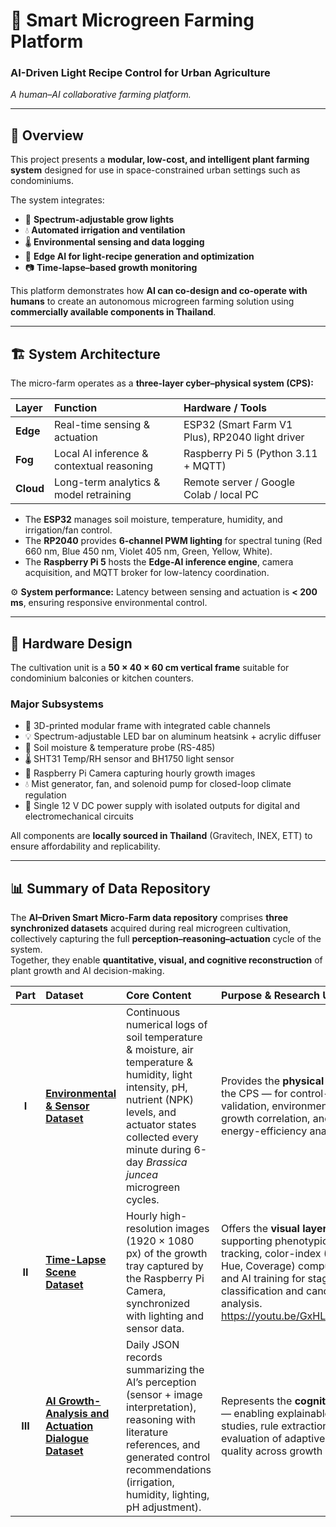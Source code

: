# 🌱 Smart Microgreen Farming Platform  
### AI-Driven Light Recipe Control for Urban Agriculture  
*A human–AI collaborative farming platform.*

---

## 📌 Overview

This project presents a **modular, low-cost, and intelligent plant farming system** designed for use in space-constrained urban settings such as condominiums.  

The system integrates:
- 🌈 **Spectrum-adjustable grow lights**  
- 💧 **Automated irrigation and ventilation**  
- 🌡 **Environmental sensing and data logging**  
- 🧠 **Edge AI for light-recipe generation and optimization**  
- 📷 **Time-lapse–based growth monitoring**

This platform demonstrates how **AI can co-design and co-operate with humans** to create an autonomous microgreen farming solution using **commercially available components in Thailand**.

---

## 🏗 System Architecture

The micro-farm operates as a **three-layer cyber–physical system (CPS):**

| **Layer** | **Function** | **Hardware / Tools** |
|:-----------|:-------------|:---------------------|
| **Edge** | Real-time sensing & actuation | ESP32 (Smart Farm V1 Plus), RP2040 light driver |
| **Fog** | Local AI inference & contextual reasoning | Raspberry Pi 5 (Python 3.11 + MQTT) |
| **Cloud** | Long-term analytics & model retraining | Remote server / Google Colab / local PC |

- The **ESP32** manages soil moisture, temperature, humidity, and irrigation/fan control.  
- The **RP2040** provides **6-channel PWM lighting** for spectral tuning (Red 660 nm, Blue 450 nm, Violet 405 nm, Green, Yellow, White).  
- The **Raspberry Pi 5** hosts the **Edge-AI inference engine**, camera acquisition, and MQTT broker for low-latency coordination.  

⚙️ **System performance:** Latency between sensing and actuation is **< 200 ms**, ensuring responsive environmental control.

---

## 🔩 Hardware Design

The cultivation unit is a **50 × 40 × 60 cm vertical frame** suitable for condominium balconies or kitchen counters.

### Major Subsystems
- 🧱 3D-printed modular frame with integrated cable channels  
- 💡 Spectrum-adjustable LED bar on aluminum heatsink + acrylic diffuser  
- 🌱 Soil moisture & temperature probe (RS-485)  
- 🌡 SHT31 Temp/RH sensor and BH1750 light sensor  
- 📸 Raspberry Pi Camera capturing hourly growth images  
- 💧 Mist generator, fan, and solenoid pump for closed-loop climate regulation  
- 🔋 Single 12 V DC power supply with isolated outputs for digital and electromechanical circuits  

All components are **locally sourced in Thailand** (Gravitech, INEX, ETT) to ensure affordability and replicability.

---

## 📊 Summary of Data Repository

The **AI–Driven Smart Micro-Farm data repository** comprises **three synchronized datasets** acquired during real microgreen cultivation, collectively capturing the full **perception–reasoning–actuation** cycle of the system.  
Together, they enable **quantitative, visual, and cognitive reconstruction** of plant growth and AI decision-making.

| **Part** | **Dataset** | **Core Content** | **Purpose & Research Use** |
|:---------:|:------------|:-----------------|:----------------------------|
| **I** | [**Environmental & Sensor Dataset**](https://github.com/Akarapon1909/AI-Driven-Smart-Micro-Farm/tree/main/Data)| Continuous numerical logs of soil temperature & moisture, air temperature & humidity, light intensity, pH, nutrient (NPK) levels, and actuator states collected every minute during 6-day *Brassica juncea* microgreen cycles. | Provides the **physical layer** of the CPS — for control-system validation, environment–growth correlation, and energy-efficiency analysis. |
| **II** | [**Time-Lapse Scene Dataset**](https://github.com/Akarapon1909/AI-Driven-Smart-Micro-Farm/tree/main/Picture) | Hourly high-resolution images (1920 × 1080 px) of the growth tray captured by the Raspberry Pi Camera, synchronized with lighting and sensor data. | Offers the **visual layer** — supporting phenotypic tracking, color-index (ExG, Hue, Coverage) computation, and AI training for stage classification and canopy analysis. https://youtu.be/GxHLxRpTzO8|
| **III** | [**AI Growth-Analysis and Actuation Dialogue Dataset**](https://github.com/Akarapon1909/AI-Driven-Smart-Micro-Farm/tree/main/Growth_Analysis) | Daily JSON records summarizing the AI’s perception (sensor + image interpretation), reasoning with literature references, and generated control recommendations (irrigation, humidity, lighting, pH adjustment). | Represents the **cognitive layer** — enabling explainable-AI studies, rule extraction, and evaluation of adaptive decision quality across growth phases. |

